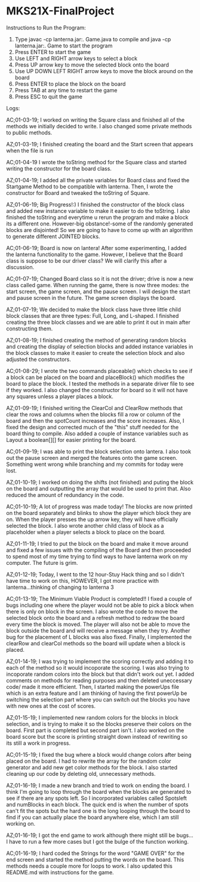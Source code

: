 # MKS21X-FinalProject

Instructions to Run the Program:

1) Type javac -cp lanterna.jar:. Game.java to compile and java -cp lanterna.jar:. Game to start the program
2) Press ENTER to start the game
3) Use LEFT and RIGHT arrow keys to select a block
4) Press UP arrow key to move the selected block onto the board
5) Use UP DOWN LEFT RIGHT arrow keys to move the block around on the board
6) Press ENTER to place the block on the board
7) Press TAB at any time to restart the game
8) Press ESC to quit the game

Logs:

AC;01-03-19;
I worked on writing the Square class and finished all of the methods we initially decided to write. I also changed some private methods to public methods.

AZ;01-03-19;
I finished creating the board and the Start screen that appears when the file is run

AC;01-04-19
I wrote the toString method for the Square class and started writing the constructor for the board class.

AZ;01-04-19;
I added all the private variables for Board class and fixed the Startgame Method to be compatible with lanterna. Then, I wrote the constructor for Board and tweaked the toString of Square.

AZ;01-06-19;
Big Progress!:) I finished the constructor of the block class and added new instance variable to make it easier to do the toString. I also finished the toString and everytime u rerun the program and make a block its a different one. However-big obstance!-some of the randomly generated blocks are disjointed! So we are going to have to come up with an algorithm to generate different JOINTED blocks.

AC;01-06-19;
Board is now on lantera! After some experimenting, I added the lanterna functionality to the game. However, I believe that the Board class is suppose to be our driver class? We will clarify this after a discussion.

AC;01-07-19;
Changed Board class so it is not the driver; drive is now a new class called game. When running the game, there is now three modes: the start screen, the game screen, and the pause screen. I will design the start and pause screen in the future. The game screen displays the board.

AZ;01-07-19;
We decided to make the block class have three little child block classes that are three types: Full, Long, and L-shaped. I finished creating the three block classes and we are able to print it out in main after constructing them.

AZ;01-08-19;
I finished creating the method of generating random blocks and creating the display of selection blocks and added instance variables in the block classes to make it easier to create the selection block and also adjusted the constructors.

AC;01-08-29;
I wrote the two commands placeable() which checks to see if a block can be placed on the board and placeBlock() which modifies the board to place the block. I tested the methods in a separate driver file to see if they worked. I also changed the constructor for board so it will not have any squares unless a player places a block.

AZ;01-09-19;
I finished writing the ClearCol and ClearRow methods that clear the rows and columns when the blocks fill a row or column of the board and then the spotCount increases and the score increases. Also, I fixed the design and corrected much of the "this" stuff needed for the board thing to compile. Also added a couple of instance variables such as Layout a boolean[][] for easier printing for the board.

AC;01-09-19;
I was able to print the block selection onto lantera. I also took out the pause screen and merged the features onto the game screen. Something went wrong while branching and my commits for today were lost.

AZ;01-10-19;
I worked on doing the shifts (not finished) and puting the block on the board and outputting the array that would be used to print that. Also reduced the amount of redundancy in the code.

AC;01-10-19;
A lot of progress was made today! The blocks are now printed on the board separately and blinks to show the player which block they are on. When the player presses the up arrow key, they will have officially selected the block. I also wrote another child class of block as a placeholder when a player selects a block to place on the board.

AZ;01-11-19;
I tried to put the block on the board and make it move around and fixed a few issues with the compiling of the Board and then proceeded to spend most of my time trying to find ways to have lanterna work on my computer. The future is grim.

AZ;01-12-19;
Today, I went to the 12 hour-Stuy Hack thing and so I didn't have time to work on this, HOWEVER, I got more practice with lanterna...thinking of changing to lanterna 3

AC;01-13-19;
The Minimum Viable Product is completed!! I fixed a couple of bugs including one where the player would not be able to pick a block when there is only on block in the screen. I also wrote the code to move the selected block onto the board and a refresh method to redraw the board every time the block is moved. The player will also not be able to move the block outside the board and will receive a message when they try. Another bug for the placement of L blocks was also fixed. Finally, I implemented the clearRow and clearCol methods so the board will update when a block is placed.

AZ;01-14-19;
I was trying to implement the scoring correctly and adding it to each of the method so it would incoporate the scoring. I was also trying to incoporate random colors into the block but that didn't work out yet. I added comments on methods for reading purposes and then deleted uneccessary code/ made it more efficient. Then, I started making the powerUps file which is an extra feature and I am thinking of having the first powerUp be switching the selection part where you can switch out the blocks you have with new ones at the cost of scores.

AZ;01-15-19;
I implemented new random colors for the blocks in block selection, and is trying to make it so the blocks preserve their colors on the board. First part is completed but second part isn't. I also worked on the board score but the score is printing straight down instead of rewriting so its still a work in progress.

AC;01-15-19;
I fixed the bug where a block would change colors after being placed on the board. I had to rewrite the array for the random color generator and add new get color methods for the block. I also started cleaning up our code by deleting old, unnecessary methods.

AZ;01-16-19;
I made a new branch and tried to work on ending the board. I think I'm going to loop through the board when the blocks are generated to see if there are any spots left. So I incorporated variables called Spotsleft and numBlocks in each block. The quick end is when the number of spots can't fit the spots but the hard one is the long looping through the board to find if you can actually place the board anywhere else, which I am still working on.

AZ;01-16-19;
I got the end game to work although there might still be bugs... I have to run a few more cases but I got the bulge of the function working.

AC;01-16-19;
I hard coded the Strings for the word "GAME OVER" for the end screen and started the method putting the words on the board. This methods needs a couple more for loops to work. I also updated this README.md with instructions for the game.
